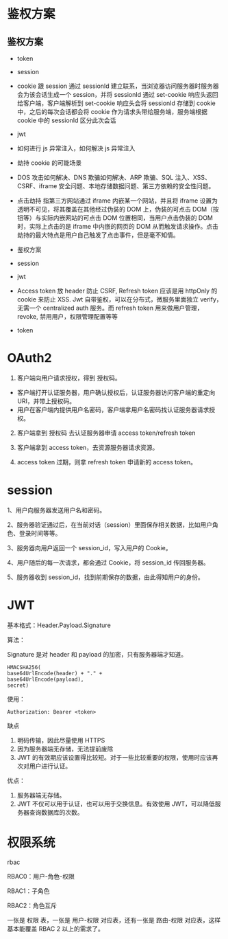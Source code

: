 
# 鉴权方案

## 鉴权方案

* token

* session
* cookie 跟 session 通过 sessionId 建立联系，当浏览器访问服务器时服务器会为该会话生成一个 session，并将 sessionId 通过 set-cookie 响应头返回给客户端，客户端解析到 set-cookie 响应头会将 sessionId 存储到 cookie 中，之后的每次会话都会将 cookie 作为请求头带给服务端，服务端根据 cookie 中的 sessionId 区分此次会话

* jwt

* 如何进行 js 异常注入，如何解决 js 异常注入

* 劫持 cookie 的可能场景

* DOS 攻击如何解决、DNS 欺骗如何解决、ARP 欺骗、SQL 注入、XSS、CSRF、iframe 安全问题、本地存储数据问题、第三方依赖的安全性问题。

* 点击劫持 指第三方网站通过 iframe 内嵌某一个网站，并且将 iframe 设置为透明不可见，将其覆盖在其他经过伪装的 DOM 上，伪装的可点击 DOM（按钮等）与实际内嵌网站的可点击 DOM 位置相同，当用户点击伪装的 DOM 时，实际上点击的是 iframe 中内嵌的网页的 DOM 从而触发请求操作。点击劫持的最大特点是用户自己触发了点击事件，但是毫不知情。

* 鉴权方案

* session

* jwt
* Access token 放 header 防止 CSRF, Refresh token 应该是用 httpOnly 的 cookie 来防止 XSS. Jwt 自带鉴权，可以在分布式，微服务里面独立 verify，无需一个 centralized auth 服务。而 refresh token 用来做用户管理，revoke, 禁用用户，权限管理配置等等

* token

# OAuth2

1. 客户端向用户请求授权，得到 授权码。

- 客户端打开认证服务器，用户确认授权后，认证服务器访问客户端的重定向 URI，并带上授权码。
- 用户在客户端内提供用户名密码，客户端拿用户名密码找认证服务器请求授权。

2. 客户端拿到 授权码 去认证服务器申请 access token/refresh token

3. 客户端拿到 access token，去资源服务器请求资源。

4. access token 过期，则拿 refresh token 申请新的 access token。

# session

1、用户向服务器发送用户名和密码。

2、服务器验证通过后，在当前对话（session）里面保存相关数据，比如用户角色、登录时间等等。

3、服务器向用户返回一个 session_id，写入用户的 Cookie。

4、用户随后的每一次请求，都会通过 Cookie，将 session_id 传回服务器。

5、服务器收到 session_id，找到前期保存的数据，由此得知用户的身份。

# JWT

基本格式：Header.Payload.Signature

算法：

Signature 是对 header 和 payload 的加密，只有服务器端才知道。

```
HMACSHA256(
base64UrlEncode(header) + "." +
base64UrlEncode(payload),
secret)
```

使用：

`Authorization: Bearer <token>`

缺点

1. 明码传输，因此尽量使用 HTTPS
2. 因为服务器端无存储，无法提前废除
3. JWT 的有效期应该设置得比较短。对于一些比较重要的权限，使用时应该再次对用户进行认证。

优点：
1. 服务器端无存储。
2. JWT 不仅可以用于认证，也可以用于交换信息。有效使用 JWT，可以降低服务器查询数据库的次数。

# 权限系统

rbac

RBAC0：用户-角色-权限

RBAC1：子角色

RBAC2：角色互斥

一张是 权限 表，一张是 用户-权限 对应表，还有一张是 路由-权限 对应表，这样基本能覆盖 RBAC 2 以上的需求了。